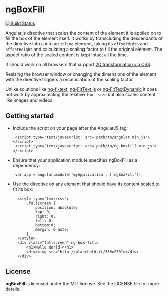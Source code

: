 ngBoxFill
=========

[![Build Status](https://travis-ci.org/OpenServicesEU/ngBoxFill.svg?branch=master)](https://travis-ci.org/OpenServicesEU/ngBoxFill)

Angular.js directive that scales the content of the element it is applied on to
fill the box of the element itself. It works by transcluding the descendants of
the directive into a into an `inline` element, taking its `offsetWidth` and
`offsetHeight` and calculating a scaling factor to fill the original element.
The aspect ratio of the scaled content is kept intact all the time.

It should work on all browsers that support [2D transformation via
CSS](http://caniuse.com/#feat=transforms2d).

Resizing the browser window or changing the dimensions of the element with the
directive triggers a recaluclation of the scaling factor.

Unlike solutions like [ng-fi-text](https://github.com/leandropio/ng-fi-text),
[ng-FitText.js](https://github.com/patrickmarabeas/ng-FitText.js) or
[ng-FitTextDynamic](https://github.com/sgtpepper43/ng-FitTextDynamic) it does
not work by approximating the relative `font-size` but also scales content like
images and videos.

Getting started
---------------

 * Include the script on your page after the AngularJS tag:

        <script type='text/javascript' src='path/to/angular.min.js'></script>
        <script type='text/javascript' src='path/to/ng-boxfill.min.js'></script>

 * Ensure that your application module specifies ngBoxFill as a dependency:

        var app = angular.module('myApplication', ['ngBoxFill']);

* Use the directive on any element that should have its content scaled to fit
    its box:


        <style type="text/css">
            .fullscreen {
                position: absolute;
                top: 0;
                right: 0;
                left: 0;
                bottom:0;
                margin: 0 auto;
            }
        </style>
        <div class="fullscreen" ng-box-fill>
            <h1>Hello World!</h1>
            <div><img src="http://placehold.it/350x250"></div>
        </div>

License
-------

**ngBoxFill** is licensed under the MIT license. See the LICENSE file for more details.
